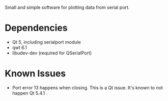 
Small and simple software for plotting data from serial port.

# Dependencies
- Qt 5, including serialport module
- qwt 6.1
- libudev-dev (required for QSerialPort)

# Known Issues
- Port error 13 happens when closing. This is a Qt issue. It's known
  to not happen Qt 5.4.1 .
